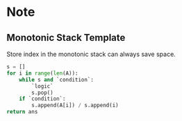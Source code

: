 # Note

## Monotonic Stack Template

Store index in the monotonic stack can always save space.

``` py
s = []
for i in range(len(A)):
    while s and `condition`:
        `logic`
        s.pop()
    if `condition`:
        s.append(A[i]) / s.append(i)
return ans
```
